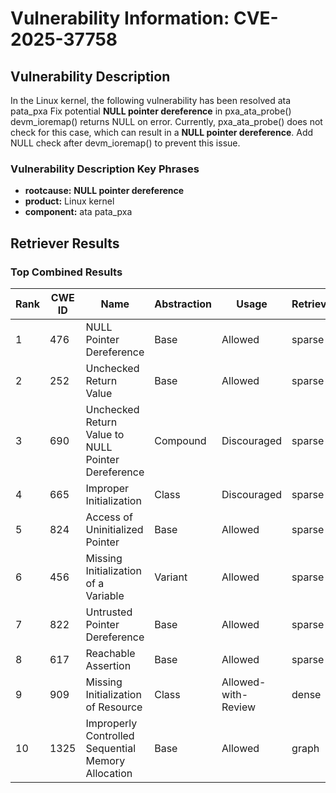 # Vulnerability Information: CVE-2025-37758

## Vulnerability Description
In the Linux kernel, the following vulnerability has been resolved ata pata_pxa Fix potential **NULL pointer dereference** in pxa_ata_probe() devm_ioremap() returns NULL on error. Currently, pxa_ata_probe() does not check for this case, which can result in a **NULL pointer dereference**. Add NULL check after devm_ioremap() to prevent this issue.

### Vulnerability Description Key Phrases
- **rootcause:** **NULL pointer dereference**
- **product:** Linux kernel
- **component:** ata pata_pxa

## Retriever Results

### Top Combined Results

| Rank | CWE ID | Name | Abstraction | Usage  | Retrievers | Individual Scores |
|------|--------|------|-------------|-------|------------|-------------------|
| 1 | 476 | NULL Pointer Dereference | Base | Allowed | sparse | 0.405 |
| 2 | 252 | Unchecked Return Value | Base | Allowed | sparse | 0.372 |
| 3 | 690 | Unchecked Return Value to NULL Pointer Dereference | Compound | Discouraged | sparse | 0.369 |
| 4 | 665 | Improper Initialization | Class | Discouraged | sparse | 0.346 |
| 5 | 824 | Access of Uninitialized Pointer | Base | Allowed | sparse | 0.336 |
| 6 | 456 | Missing Initialization of a Variable | Variant | Allowed | sparse | 0.319 |
| 7 | 822 | Untrusted Pointer Dereference | Base | Allowed | sparse | 0.310 |
| 8 | 617 | Reachable Assertion | Base | Allowed | sparse | 0.303 |
| 9 | 909 | Missing Initialization of Resource | Class | Allowed-with-Review | dense | 0.462 |
| 10 | 1325 | Improperly Controlled Sequential Memory Allocation | Base | Allowed | graph | 0.003 |

